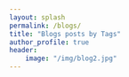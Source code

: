 ```yaml
---
layout: splash
permalink: /blogs/
title: "Blogs posts by Tags"
author_profile: true
header:
    image: "/img/blog2.jpg"
---
```

